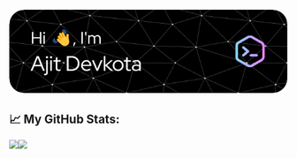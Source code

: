 ![Header](./ajit-header-image.png)


## 📈 My GitHub Stats:
<p>
  <div>
    <a href="https://github-readme-stats.vercel.app/api?username=CharalambosIoannou&theme=tokyonight">
      <img  align="left" src="https://github-readme-stats.vercel.app/api?username=ajitdevkota&count_private=true&show_icons=true&theme=tokyonight" />
    </a>
    <a href="https://github-readme-stats.vercel.app/api/top-langs/?username=CharalambosIoannou&hide=php&theme=tokyonight">
      <img align="left" src="https://github-readme-stats.vercel.app/api/top-langs/?username=ajitdevkota&count_private=true&theme=tokyonight" />
    </a>
  </div>
</p>
